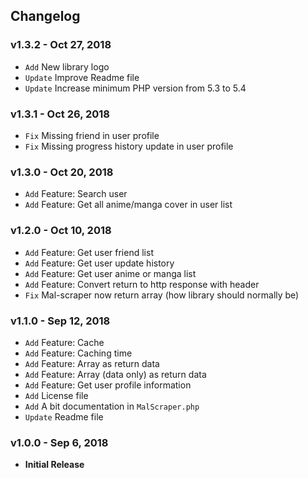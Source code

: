## Changelog

### v1.3.2 - Oct 27, 2018
- `Add` New library logo
- `Update` Improve Readme file 
- `Update` Increase minimum PHP version from 5.3 to 5.4

### v1.3.1 - Oct 26, 2018
- `Fix` Missing friend in user profile
- `Fix` Missing progress history update in user profile

### v1.3.0 - Oct 20, 2018
- `Add` Feature: Search user
- `Add` Feature: Get all anime/manga cover in user list

### v1.2.0 - Oct 10, 2018
- `Add` Feature: Get user friend list
- `Add` Feature: Get user update history
- `Add` Feature: Get user anime or manga list
- `Add` Feature: Convert return to http response with header
- `Fix` Mal-scraper now return array (how library should normally be)

### v1.1.0 - Sep 12, 2018
- `Add` Feature: Cache
- `Add` Feature: Caching time
- `Add` Feature: Array as return data
- `Add` Feature: Array (data only) as return data
- `Add` Feature: Get user profile information
- `Add` License file
- `Add` A bit documentation in `MalScraper.php`
- `Update` Readme file

### v1.0.0 - Sep 6, 2018
- **Initial Release**